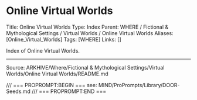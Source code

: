 # Online Virtual Worlds

Title: Online Virtual Worlds
Type: Index
Parent: WHERE / Fictional & Mythological Settings / Virtual Worlds / Online Virtual Worlds
Aliases: [Online_Virtual_Worlds]
Tags: [WHERE]
Links: []

Index of Online Virtual Worlds.

---
Source: ARKHIVE/Where/Fictional & Mythological Settings/Virtual Worlds/Online Virtual Worlds/README.md

/// === PROPROMPT:BEGIN ===
see: MIND/ProPrompts/Library/DOOR-Seeds.md
/// === PROPROMPT:END ===
